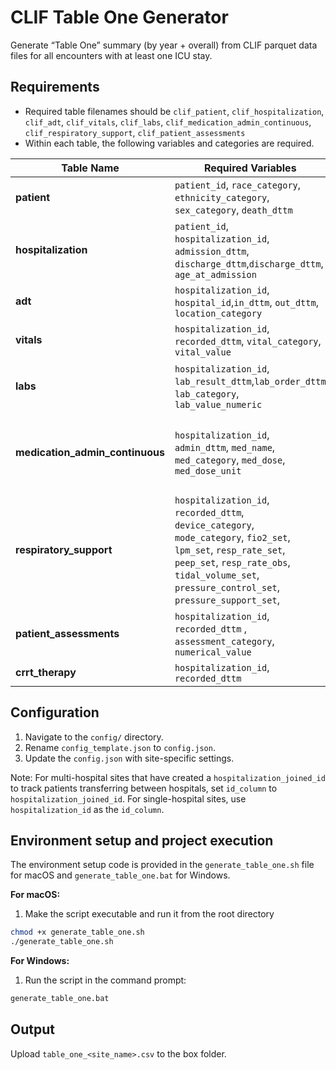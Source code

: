 # CLIF Table One Generator

Generate “Table One” summary (by year + overall) from CLIF parquet data files for all encounters with at least one ICU stay.

## Requirements

* Required table filenames should be `clif_patient`, `clif_hospitalization`, `clif_adt`, `clif_vitals`, `clif_labs`, `clif_medication_admin_continuous`, `clif_respiratory_support`, `clif_patient_assessments`
* Within each table, the following variables and categories are required.

| Table Name | Required Variables | Required Categories |
| --- | --- | --- |
| **patient** | `patient_id`, `race_category`, `ethnicity_category`, `sex_category`, `death_dttm` | - |
| **hospitalization** | `patient_id`, `hospitalization_id`, `admission_dttm`, `discharge_dttm`,`discharge_dttm`, `age_at_admission` | - |
| **adt** |  `hospitalization_id`, `hospital_id`,`in_dttm`, `out_dttm`, `location_category` | - |
| **vitals** | `hospitalization_id`, `recorded_dttm`, `vital_category`, `vital_value` | weight_kg |
| **labs** | `hospitalization_id`, `lab_result_dttm`,`lab_order_dttm` `lab_category`, `lab_value_numeric` | creatinine, bilirubin_total, po2_arterial, platelet_count |
| **medication_admin_continuous** | `hospitalization_id`, `admin_dttm`, `med_name`, `med_category`, `med_dose`, `med_dose_unit` | norepinephrine, epinephrine, phenylephrine, vasopressin, dopamine, angiotensin(optional) |
| **respiratory_support** | `hospitalization_id`, `recorded_dttm`, `device_category`, `mode_category`,  `fio2_set`, `lpm_set`, `resp_rate_set`, `peep_set`, `resp_rate_obs`, `tidal_volume_set`, `pressure_control_set`, `pressure_support_set`,  | - |
| **patient_assessments** | `hospitalization_id`, `recorded_dttm` , `assessment_category`, `numerical_value`| `gcs_total` |
| **crrt_therapy** | `hospitalization_id`, `recorded_dttm` | - |

## Configuration

1. Navigate to the `config/` directory.
2. Rename `config_template.json` to `config.json`.
3. Update the `config.json` with site-specific settings. 

Note: For multi-hospital sites that have created a `hospitalization_joined_id` to track patients transferring between hospitals, set `id_column` to `hospitalization_joined_id`. For single-hospital sites, use `hospitalization_id` as the `id_column`.

## Environment setup and project execution

The environment setup code is provided in the `generate_table_one.sh` file for macOS and `generate_table_one.bat` for Windows.

**For macOS:**

1. Make the script executable and run it from the root directory
```bash
chmod +x generate_table_one.sh
./generate_table_one.sh
```

**For Windows:**

1. Run the script in the command prompt:

```bat
generate_table_one.bat
```

## Output

Upload `table_one_<site_name>.csv` to the box folder.